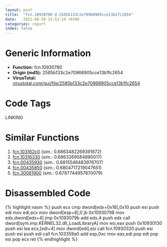 ```yaml
---
layout: post
title:  "fcn.10930780 @ 2585b133c2e70968905cce13b1fc2654"
date:   2021-08-30 15:52:19 +0300
categories: report
index: false
---
```


# Generic Information
- **Function:** fcn.10930780
- **Origin (md5):** 2585b133c2e70968905cce13b1fc2654
- **VirusTotal:** [virustotal.com/gui/file/2585b133c2e70968905cce13b1fc2654][virustotal_ref]

# Code Tags
<span class="tag" id="LINKING">LINKING</span>


# Similar Functions

1. [fcn.103162c0][similar_1_ref] (sim.: 0.6863482269391672)
2. [fcn.10316330][similar_2_ref] (sim.: 0.6863269584890017)
3. [fcn.00435930][similar_3_ref] (sim.: 0.6815546483976707)
4. [fcn.00435850][similar_4_ref] (sim.: 0.6804717219047651)
5. [fcn.30081900][similar_5_ref] (sim.: 0.6787744957870079)


# Disassembled Code

{% highlight nasm %}
push ecx
cmp dword[edx+0x18],0x10
push esi
push edi
mov edi,ecx
mov dword[esp+8],0
jb 0x10930798
mov edx,dword[edx+4]
jmp 0x1093079b
add edx,4
push edx
call dword[sym.imp.KERNEL32.dll_LoadLibraryA]
mov esi,eax
push 0x10930130
push esi
lea ecx,[edi+4]
mov dword[edi],esi
call fcn.10930320
push esi
push esi
push edi
call fcn.103359a0
add esp,0xc
mov eax,edi
pop edi
pop esi
pop ecx
ret 
{% endhighlight %}


[similar_1_ref]: /report/fcn.103162c0@2585b133c2e70968905cce13b1fc2654
[similar_2_ref]: /report/fcn.10316330@2585b133c2e70968905cce13b1fc2654
[similar_3_ref]: /report/fcn.00435930@a4175bd1311845689d3bca41d1d095ff
[similar_4_ref]: /report/fcn.00435850@a4175bd1311845689d3bca41d1d095ff
[similar_5_ref]: /report/fcn.30081900@0a3653d3e8fb1320d70b4e1441359302
[virustotal_ref]: https://www.virustotal.com/gui/file/2585b133c2e70968905cce13b1fc2654